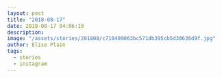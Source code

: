 ```yaml
---
layout: post
title: "2018-08-17"
date: 2018-08-17 04:06:19
description: 
image: "/assets/stories/201808/c710409063bc571db395cb5d30636d9f.jpg"
author: Elise Plain
tags: 
  - stories
  - instagram
---
```



<p></p>

